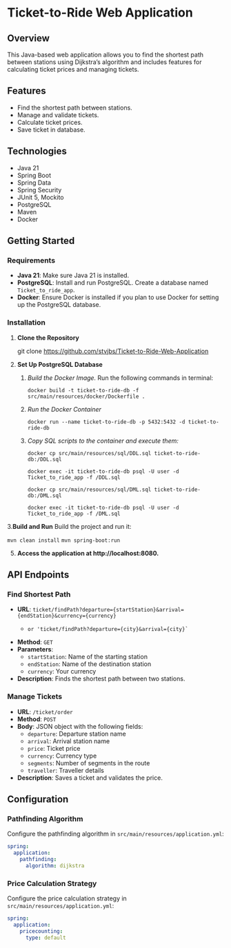 # Ticket-to-Ride Web Application

## Overview

This Java-based web application allows you to find the shortest path between stations using Dijkstra’s algorithm and includes features for calculating ticket prices and managing tickets.

## Features

- Find the shortest path between stations.
- Manage and validate tickets.
- Calculate ticket prices.
- Save ticket in database.

## Technologies

- Java 21
- Spring Boot
- Spring Data
- Spring Security
- JUnit 5, Mockito
- PostgreSQL
- Maven
- Docker

## Getting Started

### Requirements

- **Java 21**: Make sure Java 21 is installed.
- **PostgreSQL**: Install and run PostgreSQL. Create a database named `Ticket_to_ride_app`.
- **Docker**: Ensure Docker is installed if you plan to use Docker for setting up the PostgreSQL database.

### Installation

1. **Clone the Repository**

   git clone https://github.com/stvjbs/Ticket-to-Ride-Web-Application

2. **Set Up PostgreSQL Database**

   1. *Build the Docker Image.* 
          Run the following commands in terminal:

         ``` docker build -t ticket-to-ride-db -f src/main/resources/docker/Dockerfile . ```
       
   2. *Run the Docker Container*
      
         ``` docker run --name ticket-to-ride-db -p 5432:5432 -d ticket-to-ride-db ```
   
   3. *Copy SQL scripts to the container and execute them:*

         ``` docker cp src/main/resources/sql/DDL.sql ticket-to-ride-db:/DDL.sql ```
        
         ``` docker exec -it ticket-to-ride-db psql -U user -d Ticket_to_ride_app -f /DDL.sql ```

         ``` docker cp src/main/resources/sql/DML.sql ticket-to-ride-db:/DML.sql ```

         ``` docker exec -it ticket-to-ride-db psql -U user -d Ticket_to_ride_app -f /DML.sql ```
   
3.**Build and Run**
   Build the project and run it:

   ``` mvn clean install ```
   ``` mvn spring-boot:run ```

5. **Access the application at http://localhost:8080.**


## API Endpoints

### Find Shortest Path

- **URL**: `ticket/findPath?departure={startStation}&arrival={endStation}&currency={currency}`
  -     or 'ticket/findPath?departure={city}&arrival={city}`
- **Method**: `GET`
- **Parameters**:
   - `startStation`: Name of the starting station
   - `endStation`: Name of the destination station
   - `currency`: Your currency
- **Description**: Finds the shortest path between two stations.

### Manage Tickets

- **URL**: `/ticket/order`
- **Method**: `POST`
- **Body**: JSON object with the following fields:
   - `departure`: Departure station name
   - `arrival`: Arrival station name
   - `price`: Ticket price
   - `currency`: Currency type
   - `segments`: Number of segments in the route
   - `traveller`: Traveller details
- **Description**: Saves a ticket and validates the price.

## Configuration

### Pathfinding Algorithm

Configure the pathfinding algorithm in `src/main/resources/application.yml`:

```yaml
spring:
  application:
    pathfinding:
      algorithm: dijkstra
```
### Price Calculation Strategy

Configure the price calculation strategy in `src/main/resources/application.yml`:

```yaml
spring:
  application:
    pricecounting:
      type: default